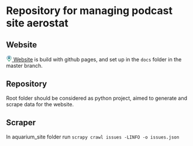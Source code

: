 # Repository for managing podcast site aerostat

## Website
[![](https://raw.githubusercontent.com/summerisgone/aerost8/master/docs/public/icon.png) Website](http://aerostat.rocks/) is build with github pages, and set up in the ``docs`` folder in the master branch.

## Repository

Root folder should be considered as python project, aimed to generate and scrape
data for the website.


## Scraper

In aquarium_site folder run ``scrapy crawl issues -LINFO -o issues.json``
